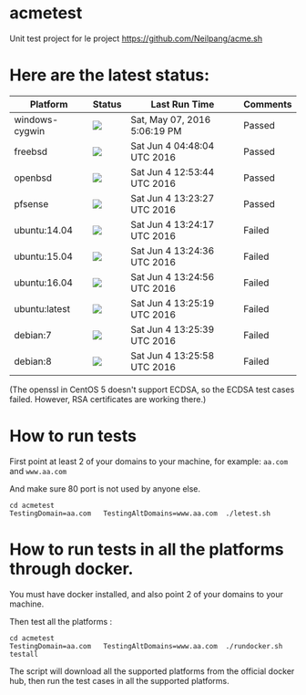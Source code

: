 # acmetest
Unit test project for le project https://github.com/Neilpang/acme.sh



# Here are the latest status:

| Platform | Status| Last Run Time| Comments|
-----------|-------|--------------|---------|
|windows-cygwin| ![](https://cdn.rawgit.com/Neilpang/letest/master/status/windows-cygwin.svg?1462640779)| Sat, May 07, 2016  5:06:19 PM| Passed |
|freebsd| ![](https://cdn.rawgit.com/Neilpang/letest/master/status/freebsd.svg?1465015684)| Sat Jun  4 04:48:04 UTC 2016| Passed |
|openbsd| ![](https://cdn.rawgit.com/Neilpang/letest/master/status/openbsd.svg?1465044824)| Sat Jun  4 12:53:44 UTC 2016| Passed |
|pfsense| ![](https://cdn.rawgit.com/Neilpang/letest/master/status/pfsense.svg?1465046607)| Sat Jun  4 13:23:27 UTC 2016| Passed |
|ubuntu:14.04| ![](https://cdn.rawgit.com/Neilpang/letest/master/status/ubuntu-14.04.svg?1465046657)| Sat Jun  4 13:24:17 UTC 2016| Failed |
|ubuntu:15.04| ![](https://cdn.rawgit.com/Neilpang/letest/master/status/ubuntu-15.04.svg?1465046676)| Sat Jun  4 13:24:36 UTC 2016| Failed |
|ubuntu:16.04| ![](https://cdn.rawgit.com/Neilpang/letest/master/status/ubuntu-16.04.svg?1465046696)| Sat Jun  4 13:24:56 UTC 2016| Failed |
|ubuntu:latest| ![](https://cdn.rawgit.com/Neilpang/letest/master/status/ubuntu-latest.svg?1465046719)| Sat Jun  4 13:25:19 UTC 2016| Failed |
|debian:7| ![](https://cdn.rawgit.com/Neilpang/letest/master/status/debian-7.svg?1465046739)| Sat Jun  4 13:25:39 UTC 2016| Failed |
|debian:8| ![](https://cdn.rawgit.com/Neilpang/letest/master/status/debian-8.svg?1465046758)| Sat Jun  4 13:25:58 UTC 2016| Failed |
(The openssl in CentOS 5 doesn't support ECDSA, so the ECDSA test cases failed. However, RSA certificates are working there.)

# How to run tests

First point at least 2 of your domains to your machine, 
for example: `aa.com` and `www.aa.com`

And make sure 80 port is not used by anyone else.

```
cd acmetest
TestingDomain=aa.com   TestingAltDomains=www.aa.com  ./letest.sh
```

# How to run tests in all the platforms through docker.

You must have docker installed, and also point 2 of your domains to your machine.

Then test all the platforms :

```
cd acmetest
TestingDomain=aa.com   TestingAltDomains=www.aa.com  ./rundocker.sh  testall
```

The script will download all the supported platforms from the official docker hub, then run the test cases in all the supported platforms.






